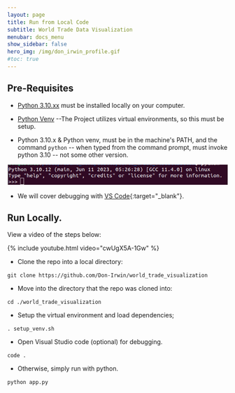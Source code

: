 ```yaml
---
layout: page
title: Run from Local Code
subtitle: World Trade Data Visualization
menubar: docs_menu
show_sidebar: false
hero_img: /img/don_irwin_profile.gif
#toc: true
---
```


## Pre-Requisites

* <a href="https://www.python.org/downloads/release/python-3100//" target="_blank">Python 3.10.xx</a> must be installed locally on your computer.

* <a href="https://docs.python.org/3/library/venv.html" target="_blank">Python Venv</a> --The Project utilizes virtual environments, so this must be setup.

* Python 3.10.x & Python venv, must be in the machine's PATH, and the command  `python` -- when typed from the command prompt, must invoke python 3.10 -- not some other version.

![Python 3.10](/docs/data-visualization/img/python3.10.png)

* We will cover debugging with [VS Code](https://code.visualstudio.com/download){:target="_blank"}.

## Run Locally.

View a video of the steps below:

{% include youtube.html video="cwUgX5A-1Gw" %}  

* Clone the repo into a local directory:
```
git clone https://github.com/Don-Irwin/world_trade_visualization
```
* Move into the directory that the repo was cloned into:
```
cd ./world_trade_visualization
```
* Setup the virtual environment and load dependencies;
```
. setup_venv.sh
```
* Open Visual Studio code (optional) for debugging.
```
code .
```
* Otherwise, simply run with python.
```
python app.py
```
